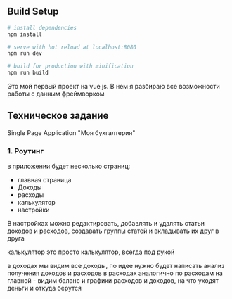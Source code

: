 ## Build Setup

``` bash
# install dependencies
npm install

# serve with hot reload at localhost:8080
npm run dev

# build for production with minification
npm run build
```

Это мой первый проект на vue js. В нем я разбираю все возможности работы с данным фреймворком

## Техническое задание
Single Page Application "Моя бухгалтерия"
### 1. Роутинг
в приложении будет несколько страниц:
 * главная страница
 * Доходы
 * расходы
 * калькулятор
 * настройки
 
 В настройках можно редактировать, добавлять и удалять статьи доходов и расходов, создавать группы статей и вкладывать их друг в друга
 
 калькулятор это просто калькулятор, всегда под рукой
 
в доходах мы видим все доходы, по идее нужно будет написать анализ получения доходов и расходов 
в расходах аналогично по расходам
на главной - видим баланс и графики расходов и доходов, на что уходят деньги и откуда берутся